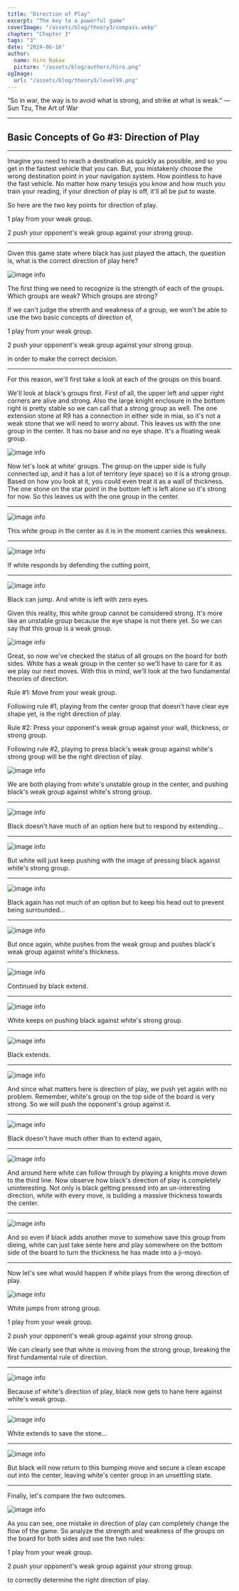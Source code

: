 ```yaml
---
title: "Direction of Play"
excerpt: "The key to a powerful game"
coverImage: "/assets/blog/theory3/compass.webp"
chapter: "Chapter 3"
tags: "3"
date: "2024-06-16"
author:
  name: Hiro Nakae
  picture: "/assets/blog/authors/hiro.png"
ogImage:
  url: "/assets/blog/theory3/level99.png"
---
```


“So in war, the way is to avoid what is strong, and strike at what is weak.”
― Sun Tzu, The Art of War

---

## Basic Concepts of Go #3: Direction of Play

---

Imagine you need to reach a destination as quickly as possible, and so you get in the fastest vehicle that you can.
But, you mistakenly choose the wrong destination point in your navigation system.
How pointless to have the fast vehicle.
No matter how many tesujis you know and how much you train your reading, if your direction of play is off, it'll all be put to waste.

So here are the two key points for direction of play.

1 play from your weak group.

2 push your opponent's weak group against your strong group.

---

Given this game state where black has just played the attach, the question is, what is the correct direction of play here?

![image info](/assets/blog/theory3/theory3-1.PNG)

The first thing we need to recognize is the strength of each of the groups. Which groups are weak? Which groups are strong?

If we can't judge the strenth and weakness of a group, we won't be able to use the two basic concepts of direction of,

1 play from your weak group.

2 push your opponent's weak group against your strong group.

in order to make the correct decision.

---

For this reason, we'll first take a look at each of the groups on this board.

We'll look at black's groups first. First of all, the upper left and upper right corners are alive and strong. Also the large knight enclosure in the bottom right is pretty stable so we can call that a strong group as well. The one extension stone at R9 has a connection in either side in miai, so it's not a weak stone that we will need to worry about. This leaves us with the one group in the center. It has no base and no eye shape. It's a floating weak group.

![image info](/assets/blog/theory3/theory3-1.PNG)

Now let's look at white' groups. The group on the upper side is fully connected up, and it has a lot of territory (eye space) so it is a strong group. Based on how you look at it, you could even treat it as a wall of thickness. The one stone on the star point in the bottom left is left alone so it's strong for now. So this leaves us with the one group in the center.

---

![image info](/assets/blog/theory3/theory3-2.PNG)

This white group in the center as it is in the moment carries this weakness.

---

![image info](/assets/blog/theory3/theory3-3.PNG)

If white responds by defending the cutting point,

---

![image info](/assets/blog/theory3/theory3-4.PNG)

Black can jump.
And white is left with zero eyes.

Given this reality, this white group cannot be considered strong.
It's more like an unstable group because the eye shape is not there yet.
So we can say that this group is a weak group.

![image info](/assets/blog/theory3/theory3-1.PNG)

Great, so now we've checked the status of all groups on the board for both sides.
White has a weak group in the center so we'll have to care for it as we play our next moves. With this in mind, we'll look at the two fundamental theories of direction.

Rule #1: Move from your weak group.

Following rule #1, playing from the center group that doesn't have clear eye shape yet, is the right direction of play.

Rule #2: Press your opponent's weak group against your wall, thickness, or strong group.

Following rule #2, playing to press black's weak group against white's strong group will be the right direction of play.

![image info](/assets/blog/theory3/theory3-5.PNG)

We are both playing from white's unstable group in the center, and pushing black's weak group against white's strong group.

---

![image info](/assets/blog/theory3/theory3-6.PNG)

Black doesn't have much of an option here but to respond by extending...

---

![image info](/assets/blog/theory3/theory3-7.PNG)

But white will just keep pushing with the image of pressing black against white's strong group.

---

![image info](/assets/blog/theory3/theory3-8.PNG)

Black again has not much of an option but to keep his head out to prevent being surrounded...

---

![image info](/assets/blog/theory3/theory3-9.PNG)

But once again, white pushes from the weak group and pushes black's weak group against white's thickness.

---

![image info](/assets/blog/theory3/theory3-10.PNG)

Continued by black extend.

---

![image info](/assets/blog/theory3/theory3-11.PNG)

White keeps on pushing black against white's strong group.

---

![image info](/assets/blog/theory3/theory3-12.PNG)

Black extends.

---

![image info](/assets/blog/theory3/theory3-13.PNG)

And since what matters here is direction of play, we push yet again with no problem.
Remember, white's group on the top side of the board is very strong. So we will push the opponent's group against it.

---

![image info](/assets/blog/theory3/theory3-14.PNG)

Black doesn't have much other than to extend again,

---

![image info](/assets/blog/theory3/theory3-15.PNG)

And around here white can follow through by playing a knights move down to the third line. Now observe how black's direction of play is completely uninteresting. Not only is black getting pressed into an un-interesting direction, white with every move, is building a massive thickness towards the center.

---

![image info](/assets/blog/theory3/theory3-16.PNG)

And so even if black adds another move to somehow save this group from dieing, white can just take sente here and play somewhere on the bottom side of the board to turn the thickness he has made into a ji-moyo.

---

Now let's see what would happen if white plays from the wrong direction of play.

![image info](/assets/blog/theory3/theory3-17.PNG)

White jumps from strong group.

1 play from your weak group.

2 push your opponent's weak group against your strong group.

We can clearly see that white is moving from the strong group, breaking the first fundamental rule of direction.

---

![image info](/assets/blog/theory3/theory3-18.PNG)

Because of white's direction of play, black now gets to hane here against white's weak group.

---

![image info](/assets/blog/theory3/theory3-19.PNG)

White extends to save the stone...

---

![image info](/assets/blog/theory3/theory3-20.PNG)

But black will now return to this bumping move and secure a clean escape out into the center, leaving white's center group in an unsettling state.

---

Finally, let's compare the two outcomes.

![image info](/assets/blog/theory3/theory3-comparison.png)

As you can see, one mistake in direction of play can completely change the flow of the game. So analyze the strength and weakness of the groups on the board for both sides and use the two rules:

1 play from your weak group.

2 push your opponent's weak group against your strong group.

to correctly determine the right direction of play.
